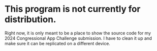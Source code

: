 # This program is not currently for distribution. 

Right now, it is only meant to be a place to show the source code for my 2024 Congressional App Challenge submission.
I have to clean it up and make sure it can be replicated on a different device.

